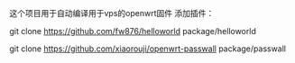 这个项目用于自动编译用于vps的openwrt固件
添加插件：

git clone https://github.com/fw876/helloworld package/helloworld

git clone https://github.com/xiaorouji/openwrt-passwall package/passwall
